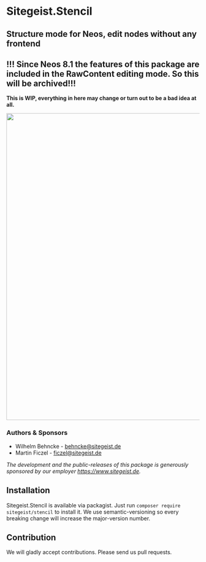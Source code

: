 # Sitegeist.Stencil
## Structure mode for Neos, edit nodes without any frontend

## !!! Since Neos 8.1 the features of this package are included in the RawContent editing mode. So this will be archived!!!

**This is WIP, everything in here may change or turn out to be a bad idea at all.**

<img src="./Resources/Public/Images/backend-structure-mode.png" width="800" />

### Authors & Sponsors

* Wilhelm Behncke - behncke@sitegeist.de
* Martin Ficzel - ficzel@sitegeist.de

*The development and the public-releases of this package is generously sponsored by our employer https://www.sitegeist.de.*

## Installation

Sitegeist.Stencil is available via packagist. Just run `composer require sitegeist/stencil` to install it. We use semantic-versioning so every breaking change will increase the major-version number.

## Contribution

We will gladly accept contributions. Please send us pull requests.
